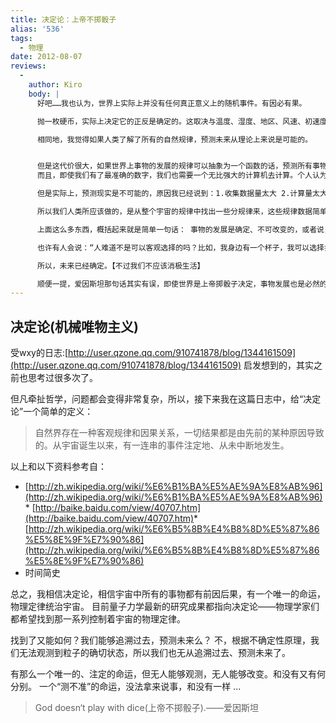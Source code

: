 ```yaml
---
title: 决定论：上帝不掷骰子
alias: '536'
tags:
  - 物理
date: 2012-08-07
reviews:
  -
    author: Kiro
    body: |
      好吧……我也认为，世界上实际上并没有任何真正意义上的随机事件。有因必有果。

      抛一枚硬币，实际上决定它的正反是确定的。这取决与温度、湿度、地区、风速、初速度、地形、抛出者手型、地球所在位置等等诸多因素。如果完完全全综合考虑，就应该可以预测结果。

      相同地，我觉得如果人类了解了所有的自然规律，预测未来从理论上来说是可能的。


      但是这代价很大，如果世界上事物的发展的规律可以抽象为一个函数的话，预测所有事物发展的这个函数参数太多，人类根本没有能力去收集这么多数据。而且如果对实际测量不精确，会导致代入函数的实参有误差，致使这个函数图像与实际值在短短一段时间之后分道扬镳。
      而且，即使我们有了最准确的数字，我们也需要一个无比强大的计算机去计算。个人认为这个计算机必须是与现有宇宙完全相同的另一个宇宙。因为现行宇宙中，有无数个电子、中子、质子、夸克的运行状态需要模拟。

      但是实际上，预测现实是不可能的，原因我已经说到：1.收集数据量太大 2.计算量太大。

      所以我们人类所应该做的，是从整个宇宙的规律中找出一些分规律来，这些规律数据简单、易于计算，虽然不能预测整个世界的未来，但可以在特定环境预测出特定的结果。虽然有局限性，但有一定的实际意义。比如 万有引力公式、质能方程、库仑定律等。

      上面这么多东西，概括起来就是简单一句话： 事物的发展是确定、不可改变的，或者说，天定的。

      也许有人会说：“人难道不是可以客观选择的吗？比如，我身边有一个杯子，我可以选择打碎它，也可以选择不动它，那它的未来岂不是掌握在我的手里吗？”。 不错，你的确可以打碎它或不打碎它，但是，你的思想是确定了的。当综合考虑你的性格、成长环境、神经数量、形态、电流强弱等等因素之后，你到底会不会选择打碎它便是确定的了。

      所以，未来已经确定。【不过我们不应该消极生活】

      顺便一提，爱因斯坦那句话其实有误，即使世界是上帝掷骰子决定，事物发展也是必然的。爱因斯坦把掷骰子的结果当成了随机事件。
---
```


## 决定论(机械唯物主义)

受wxy的日志:[http://user.qzone.qq.com/910741878/blog/1344161509](http://user.qzone.qq.com/910741878/blog/1344161509)
启发想到的，其实之前也思考过很多次了。

但凡牵扯哲学，问题都会变得非常复杂，所以，接下来我在这篇日志中，给“决定论”一个简单的定义：

> 自然界存在一种客观规律和因果关系，一切结果都是由先前的某种原因导致的。从宇宙诞生以来，有一连串的事件注定地、从未中断地发生。

以上和以下资料参考自：

*   [http://zh.wikipedia.org/wiki/%E6%B1%BA%E5%AE%9A%E8%AB%96](http://zh.wikipedia.org/wiki/%E6%B1%BA%E5%AE%9A%E8%AB%96)*   [http://baike.baidu.com/view/40707.htm](http://baike.baidu.com/view/40707.htm)*   [http://zh.wikipedia.org/wiki/%E6%B5%8B%E4%B8%8D%E5%87%86%E5%8E%9F%E7%90%86](http://zh.wikipedia.org/wiki/%E6%B5%8B%E4%B8%8D%E5%87%86%E5%8E%9F%E7%90%86)
*   时间简史

总之，我相信决定论，相信宇宙中所有的事物都有前因后果，有一个唯一的命运，物理定律统治宇宙。
目前量子力学最新的研究成果都指向决定论——物理学家们都希望找到那一系列控制着宇宙的物理定律。

找到了又能如何？我们能够追溯过去，预测未来么？
不，根据不确定性原理，我们无法观测到粒子的确切状态，所以我们也无从追溯过去、预测未来了。

有那么一个唯一的、注定的命运，但无人能够观测，无人能够改变。和没有又有何分别。
一个“测不准”的命运，没法拿来说事，和没有一样 ...

> God doesn‘t play with dice(上帝不掷骰子).——爱因斯坦
